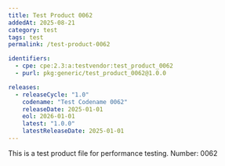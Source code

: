 ```yaml
---
title: Test Product 0062
addedAt: 2025-08-21
category: test
tags: test
permalink: /test-product-0062

identifiers:
  - cpe: cpe:2.3:a:testvendor:test_product_0062
  - purl: pkg:generic/test_product_0062@1.0.0

releases:
  - releaseCycle: "1.0"
    codename: "Test Codename 0062"
    releaseDate: 2025-01-01
    eol: 2026-01-01
    latest: "1.0.0"
    latestReleaseDate: 2025-01-01
---
```


This is a test product file for performance testing. Number: 0062

